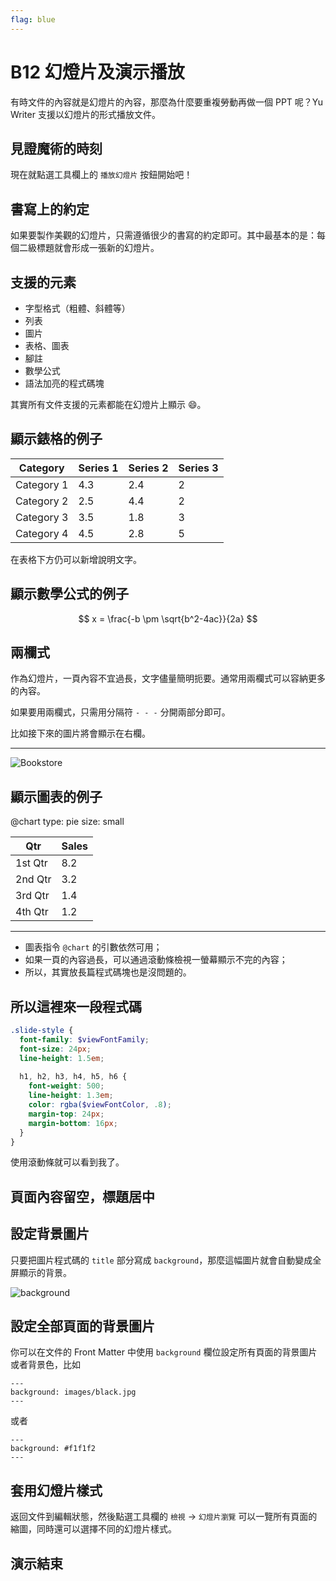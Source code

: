 ```yaml
---
flag: blue
---
```

# B12 幻燈片及演示播放

有時文件的內容就是幻燈片的內容，那麼為什麼要重複勞動再做一個 PPT 呢？Yu Writer 支援以幻燈片的形式播放文件。

## 見證魔術的時刻

現在就點選工具欄上的 `播放幻燈片` 按鈕開始吧！

## 書寫上的約定

如果要製作美觀的幻燈片，只需遵循很少的書寫的約定即可。其中最基本的是：每個二級標題就會形成一張新的幻燈片。

## 支援的元素

* 字型格式（粗體、斜體等）
* 列表
* 圖片
* 表格、圖表
* 腳註
* 數學公式
* 語法加亮的程式碼塊

其實所有文件支援的元素都能在幻燈片上顯示 😄。

## 顯示錶格的例子

| Category   | Series 1 | Series 2 | Series 3 |
| ---------  | -------- | -------- | -------- |
| Category 1 |      4.3 |      2.4 |        2 |
| Category 2 |      2.5 |      4.4 |        2 |
| Category 3 |      3.5 |      1.8 |        3 |
| Category 4 |      4.5 |      2.8 |        5 |

在表格下方仍可以新增說明文字。

## 顯示數學公式的例子

$$
x = \frac{-b \pm \sqrt{b^2-4ac}}{2a}
$$

## 兩欄式

作為幻燈片，一頁內容不宜過長，文字儘量簡明扼要。通常用兩欄式可以容納更多的內容。

如果要用兩欄式，只需用分隔符 `- - -` 分開兩部分即可。

比如接下來的圖片將會顯示在右欄。

- - -

![Bookstore](images/bookstore.jpg)

## 顯示圖表的例子

@chart
type: pie
size: small

| Qtr     | Sales |
| ------- | ----- |
| 1st Qtr |   8.2 |
| 2nd Qtr |   3.2 |
| 3rd Qtr |   1.4 |
| 4th Qtr |   1.2 |

- - -

* 圖表指令 `@chart` 的引數依然可用；
* 如果一頁的內容過長，可以通過滾動條檢視一螢幕顯示不完的內容；
* 所以，其實放長篇程式碼塊也是沒問題的。

## 所以這裡來一段程式碼

```scss
.slide-style {
  font-family: $viewFontFamily;
  font-size: 24px;
  line-height: 1.5em;
  
  h1, h2, h3, h4, h5, h6 {
    font-weight: 500;
    line-height: 1.3em;
    color: rgba($viewFontColor, .8);
    margin-top: 24px;
    margin-bottom: 16px;
  }
}
```

使用滾動條就可以看到我了。

## 頁面內容留空，標題居中

## 設定背景圖片

只要把圖片程式碼的 `title` 部分寫成 `background`，那麼這幅圖片就會自動變成全屏顯示的背景。

![background](images/desktop.jpg)

## 設定全部頁面的背景圖片

你可以在文件的 Front Matter 中使用 `background` 欄位設定所有頁面的背景圖片或者背景色，比如

    ---
    background: images/black.jpg
    ---

或者

    ---
    background: #f1f1f2
    ---

## 套用幻燈片樣式

返回文件到編輯狀態，然後點選工具欄的 `檢視` -> `幻燈片瀏覽` 可以一覽所有頁面的縮圖，同時還可以選擇不同的幻燈片樣式。

## 演示結束